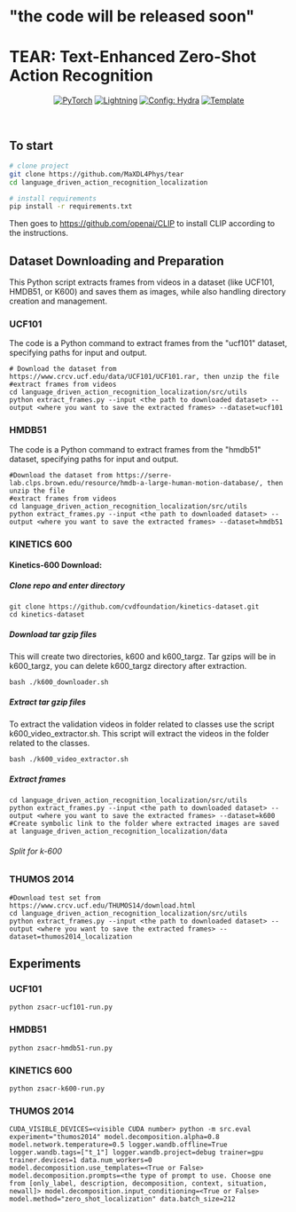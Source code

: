 
# "the code will be released soon" 


# TEAR:  Text-Enhanced Zero-Shot Action Recognition


<div align="center">

<a href="https://pytorch.org/get-started/locally/"><img alt="PyTorch" src="https://img.shields.io/badge/PyTorch-ee4c2c?logo=pytorch&logoColor=white"></a>
<a href="https://pytorchlightning.ai/"><img alt="Lightning" src="https://img.shields.io/badge/-Lightning-792ee5?logo=pytorchlightning&logoColor=white"></a>
<a href="https://hydra.cc/"><img alt="Config: Hydra" src="https://img.shields.io/badge/Config-Hydra-89b8cd"></a>
<a href="https://github.com/ashleve/lightning-hydra-template"><img alt="Template" src="https://img.shields.io/badge/-Lightning--Hydra--Template-017F2F?style=flat&logo=github&labelColor=gray"></a><br>
</div>

<br>

## To start

```bash
# clone project
git clone https://github.com/MaXDL4Phys/tear
cd language_driven_action_recognition_localization

# install requirements
pip install -r requirements.txt
```
Then goes to https://github.com/openai/CLIP to install CLIP according to the instructions.

## Dataset Downloading and Preparation
This Python script extracts frames from videos in a dataset (like UCF101, HMDB51, or K600)
and saves them as images, while also handling directory creation and management.
### UCF101

The code is a Python command to extract frames from the 
"ucf101" dataset, specifying paths for input and output.
```
# Download the dataset from https://www.crcv.ucf.edu/data/UCF101/UCF101.rar, then unzip the file
#extract frames from videos
cd language_driven_action_recognition_localization/src/utils
python extract_frames.py --input <the path to downloaded dataset> --output <where you want to save the extracted frames> --dataset=ucf101
```
### HMDB51
The code is a Python command to extract frames from the 
"hmdb51" dataset, specifying paths for input and output.
```
#Download the dataset from https://serre-lab.clps.brown.edu/resource/hmdb-a-large-human-motion-database/, then unzip the file
#extract frames from videos
cd language_driven_action_recognition_localization/src/utils
python extract_frames.py --input <the path to downloaded dataset> --output <where you want to save the extracted frames> --dataset=hmdb51
```
### KINETICS 600
#### Kinetics-600 Download:

##### Clone repo and enter directory
```
git clone https://github.com/cvdfoundation/kinetics-dataset.git
cd kinetics-dataset
```
##### Download tar gzip files
This will create two directories, k600 and k600_targz. Tar gzips will be in k600_targz, you can delete k600_targz directory after extraction.
```
bash ./k600_downloader.sh
```
##### Extract tar gzip files
To extract the validation videos in folder related to classes use the script k600_video_extractor.sh. This script will extract the videos in the folder related to the classes.
```
bash ./k600_video_extractor.sh
```
##### Extract frames
```
cd language_driven_action_recognition_localization/src/utils
python extract_frames.py --input <the path to downloaded dataset> --output <where you want to save the extracted frames> --dataset=k600
#Create symbolic link to the folder where extracted images are saved at language_driven_action_recognition_localization/data
```
###### Split for k-600




### THUMOS 2014
```
#Download test set from https://www.crcv.ucf.edu/THUMOS14/download.html
cd language_driven_action_recognition_localization/src/utils
python extract_frames.py --input <the path to downloaded dataset> --output <where you want to save the extracted frames> --dataset=thumos2014_localization
```


## Experiments

### UCF101
```
python zsacr-ucf101-run.py
```
### HMDB51
```
python zsacr-hmdb51-run.py
```
### KINETICS 600
```
python zsacr-k600-run.py
```

### THUMOS 2014
```
CUDA_VISIBLE_DEVICES=<visible CUDA number> python -m src.eval experiment="thumos2014" model.decomposition.alpha=0.8 model.network.temperature=0.5 logger.wandb.offline=True logger.wandb.tags=["t_1"] logger.wandb.project=debug trainer=gpu trainer.devices=1 data.num_workers=0 model.decomposition.use_templates=<True or False> model.decomposition.prompts=<the type of prompt to use. Choose one from [only_label, description, decomposition, context, situation, newall]> model.decomposition.input_conditioning=<True or False> model.method="zero_shot_localization" data.batch_size=212
```
